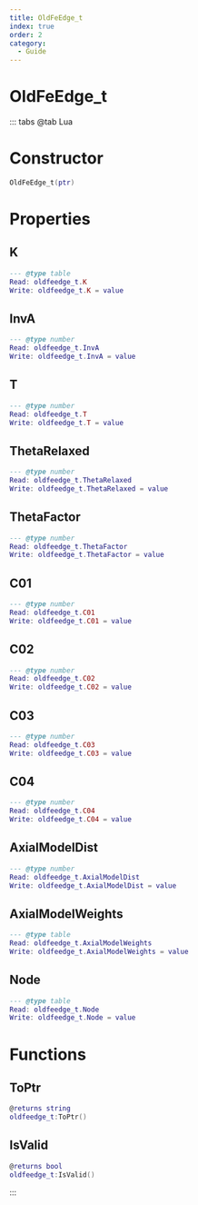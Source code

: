 ```yaml
---
title: OldFeEdge_t
index: true
order: 2
category:
  - Guide
---
```


# OldFeEdge_t

::: tabs
@tab Lua
# Constructor
```lua
OldFeEdge_t(ptr)
```
# Properties
## K 
```lua
--- @type table
Read: oldfeedge_t.K
Write: oldfeedge_t.K = value
```
## InvA 
```lua
--- @type number
Read: oldfeedge_t.InvA
Write: oldfeedge_t.InvA = value
```
## T 
```lua
--- @type number
Read: oldfeedge_t.T
Write: oldfeedge_t.T = value
```
## ThetaRelaxed 
```lua
--- @type number
Read: oldfeedge_t.ThetaRelaxed
Write: oldfeedge_t.ThetaRelaxed = value
```
## ThetaFactor 
```lua
--- @type number
Read: oldfeedge_t.ThetaFactor
Write: oldfeedge_t.ThetaFactor = value
```
## C01 
```lua
--- @type number
Read: oldfeedge_t.C01
Write: oldfeedge_t.C01 = value
```
## C02 
```lua
--- @type number
Read: oldfeedge_t.C02
Write: oldfeedge_t.C02 = value
```
## C03 
```lua
--- @type number
Read: oldfeedge_t.C03
Write: oldfeedge_t.C03 = value
```
## C04 
```lua
--- @type number
Read: oldfeedge_t.C04
Write: oldfeedge_t.C04 = value
```
## AxialModelDist 
```lua
--- @type number
Read: oldfeedge_t.AxialModelDist
Write: oldfeedge_t.AxialModelDist = value
```
## AxialModelWeights 
```lua
--- @type table
Read: oldfeedge_t.AxialModelWeights
Write: oldfeedge_t.AxialModelWeights = value
```
## Node 
```lua
--- @type table
Read: oldfeedge_t.Node
Write: oldfeedge_t.Node = value
```
# Functions
## ToPtr
```lua
@returns string
oldfeedge_t:ToPtr()
```
## IsValid
```lua
@returns bool
oldfeedge_t:IsValid()
```

:::